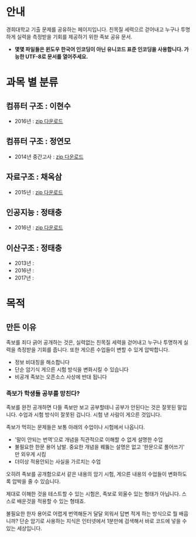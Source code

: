 <!-- TITLE: 경희대학교 족보 아카이브 -->
<!-- SUBTITLE: 경희대학교 족보 공개 프로젝트 안내 페이지 입니다. -->

# 안내
경희대학교 기출 문제를 공유하는 페이지입니다.
친목질 세력으르 걷어내고 누구나 투명하게 실력을 측정받을 기회를 제공하기 위한 족보 공유 문서.

* **몇몇 파일들은 윈도우 한국어 인코딩이 아닌 유니코드 표준 인코딩을 사용합니다. 가능한 UTF-8로 문서를 열어주세요.**
# 과목 별 분류
## 컴퓨터 구조 : 이현수
- 2016년 : [zip 다운로드](/uploads/exam-archive/2016.zip "2016")

## 컴퓨터 구조 : 정연모
- 2014년 중간고사 : [zip 다운로드](/uploads/exam-archive/컴구-정연모-2014.zip "컴구 정연모 2014")

## 자료구조 : 채옥삼
- 2015년 : [zip 다운로드](/uploads/exam-archive/자료구조-채옥삼-2015.zip "자료구조 채옥삼 2015")

## 인공지능 : 정태충
- 2016년 : [zip 다운로드](/uploads/exam-archive/인공지능-정태충-2016.zip "인공지능 정태충 2016")

## 이산구조 : 정태충
- 2013년 : 
- 2016년 :
- 2017년 :

# 목적

## 만든 이유
족보를 죄다 긁어 공개하는 것은, 실력없는 친목질 세력을 걷어내고 누구나 투명하게 실력을 측정받을 기회를 줍니다.
또한 게으른 수업들이 변할 수 있게 압박합니다.

- 정보 비대칭을 해소합니다
- 단순 암기식 게으른 시험 방식을 변화시킬 수 있습니다
- 비공개 족보는 오픈소스 사상에 반대 됩니다

### 족보가 학생들 공부를 망친다?

족보를 완전 공개하면 다들 족보만 보고 공부할테니 공부가 안된다는 것은 잘못된 말입니다.
수업과 시험 방식이 잘못된 겁니다. 시험 낸 사람이 게으른 것입니다.

족보가 먹히는 문제들은 보통 아래의 수업이나 시험에서 나옵니다.

* '말이 안되는 번역'으로 개념을 직관적으로 이해할 수 없게 설명한 수업
* 불필요한 한문 용어 남발. 중요한 개념을 꿰뚫는 설명은 없고 '한문으로 풀어쓰기' 만 외우게 시킴
* 더이상 적용안되는 사실을 가르치는 수업

오히려 족보를 공개함으로서 같은 내용의 암기 시험, 게으른 내용의 수업들이 변화하도록 압박을 줄 수 있습니다.

제대로 이해한 것을 테스트할 수 있는 시험은, 족보로 외울수 있는 형태가 아닙니다.
스스로 배운것을 적용할 수 있는 형태죠.

불필요한 한자 용어로 어렵게 번역해둔거 달달 외워서 답변 적게 하는 방식으로 뭘 배웁니까?
단순 암기로 사용하는 지식은 인터넷에서 1분만에 검색해서 바로 코드에 넣을 수 있는 세상입니다.
